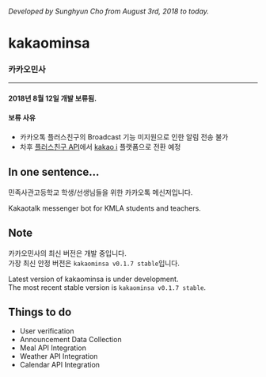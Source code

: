 ###### Developed by Sunghyun Cho from August 3rd, 2018 to today.
# kakaominsa
### 카카오민사
-----
#### 2018년 8월 12일 개발 보류됨.
#### 보류 사유
* 카카오톡 플러스친구의 Broadcast 기능 미지원으로 인한 알림 전송 불가
* 차후 [플러스친구 API](https://center-pf.kakao.com)에서 [kakao i](https://i.kakao.com/openbuilder/) 플랫폼으로 전환 예정
## In one sentence...
민족사관고등학교 학생/선생님들을 위한 카카오톡 메신저입니다.

Kakaotalk messenger bot for KMLA students and teachers.

## Note

카카오민사의 최신 버전은 개발 중입니다.<br>가장 최신 안정 버전은 ```kakaominsa v0.1.7 stable```입니다.

Latest version of kakaominsa is under development.<br>The most recent stable version is ```kakaominsa v0.1.7 stable```.

## Things to do
* User verification
* Announcement Data Collection
* Meal API Integration
* Weather API Integration
* Calendar API Integration